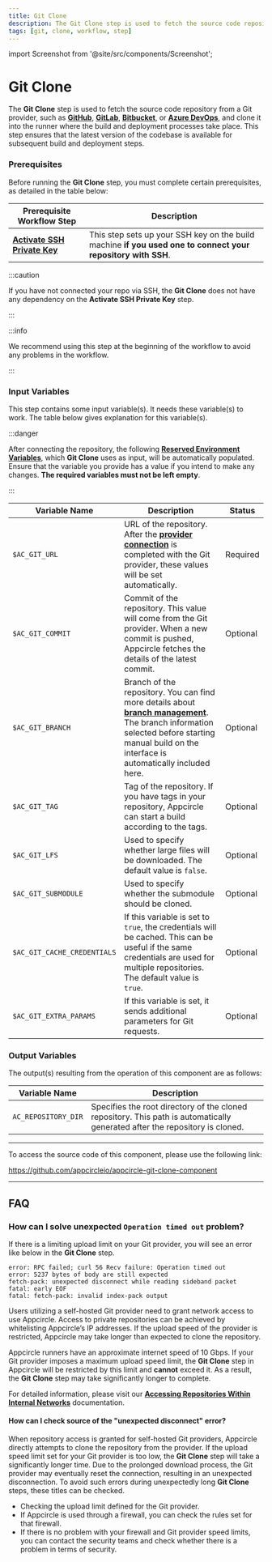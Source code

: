 ```yaml
---
title: Git Clone
description: The Git Clone step is used to fetch the source code repository from a Git provider and clone it into the runner where the build and deployment processes take place.
tags: [git, clone, workflow, step]
---
```


import Screenshot from '@site/src/components/Screenshot';

# Git Clone

The **Git Clone** step is used to fetch the source code repository from a Git provider, such as [**GitHub**](/build/manage-the-connections/adding-a-build-profile/connecting-to-github), [**GitLab**](/build/manage-the-connections/adding-a-build-profile/connecting-to-gitlab), [**Bitbucket**](/build/manage-the-connections/adding-a-build-profile/connecting-to-bitbucket), or [**Azure DevOps**](/build/manage-the-connections/adding-a-build-profile/connecting-to-azure), and clone it into the runner where the build and deployment processes take place. This step ensures that the latest version of the codebase is available for subsequent build and deployment steps.

### Prerequisites

Before running the **Git Clone** step, you must complete certain prerequisites, as detailed in the table below:

| Prerequisite Workflow Step                      | Description                                     |
|-------------------------------------------------|-------------------------------------------------|
| [**Activate SSH Private Key**](/workflows/common-workflow-steps/active-ssh-private-key) | This step sets up your SSH key on the build machine **if you used one to connect your repository with SSH**. |

:::caution

If you have not connected your repo via SSH, the **Git Clone** does not have any dependency on the **Activate SSH Private Key** step.

:::

<Screenshot url='https://cdn.appcircle.io/docs/assets/BE2794-gitOrder.png' />

:::info

We recommend using this step at the beginning of the workflow to avoid any problems in the workflow.

:::

### Input Variables

This step contains some input variable(s). It needs these variable(s) to work. The table below gives explanation for this variable(s).

<Screenshot url='https://cdn.appcircle.io/docs/assets/BE2794-gitDetails.png' />

:::danger

After connecting the repository, the following [**Reserved Environment Variables**](/environment-variables/appcircle-specific-environment-variables), which **Git Clone** uses as input, will be automatically populated. Ensure that the variable you provide has a value if you intend to make any changes. **The required variables must not be left empty**.

:::

| Variable Name                 | Description                                    | Status           | 
|-------------------------------|------------------------------------------------|------------------|
| `$AC_GIT_URL`                 | URL of the repository. After the [**provider connection**](/build/manage-the-connections/adding-a-build-profile) is completed with the Git provider, these values will be set automatically. | Required |
| `$AC_GIT_COMMIT`              | Commit of the repository. This value will come from the Git provider. When a new commit is pushed, Appcircle fetches the details of the latest commit. | Optional |
| `$AC_GIT_BRANCH`              | Branch of the repository. You can find more details about [**branch management**](/build/build-process-management/build-profile-branch-operations). The branch information selected before starting manual build on the interface is automatically included here.  | Optional |
| `$AC_GIT_TAG`                 | Tag of the repository. If you have tags in your repository, Appcircle can start a build according to the tags. | Optional |
| `$AC_GIT_LFS`                 | Used to specify whether large files will be downloaded. The default value is `false`. | Optional |
| `$AC_GIT_SUBMODULE`           | Used to specify whether the submodule should be cloned. | Optional |
| `$AC_GIT_CACHE_CREDENTIALS`   | If this variable is set to `true`, the credentials will be cached. This can be useful if the same credentials are used for multiple repositories. The default value is `true`. | Optional |
| `$AC_GIT_EXTRA_PARAMS`        | If this variable is set, it sends additional parameters for Git requests. | Optional |

### Output Variables

The output(s) resulting from the operation of this component are as follows:

| Variable Name                 | Description                                    |
|-------------------------------|------------------------------------------------|
| `AC_REPOSITORY_DIR`          | Specifies the root directory of the cloned repository. This path is automatically generated after the repository is cloned. |

---

To access the source code of this component, please use the following link:

https://github.com/appcircleio/appcircle-git-clone-component

---

## FAQ

### How can I solve unexpected `Operation timed out` problem?

If there is a limiting upload limit on your Git provider, you will see an error like below in the **Git Clone** step.

```
error: RPC failed; curl 56 Recv failure: Operation timed out
error: 5237 bytes of body are still expected
fetch-pack: unexpected disconnect while reading sideband packet
fatal: early EOF
fatal: fetch-pack: invalid index-pack output
```

Users utilizing a self-hosted Git provider need to grant network access to use Appcircle. Access to private repositories can be achieved by whitelisting Appcircle’s IP addresses. If the upload speed of the provider is restricted, Appcircle may take longer than expected to clone the repository.

Appcircle runners have an approximate internet speed of 10 Gbps. If your Git provider imposes a maximum upload speed limit, the **Git Clone** step in Appcircle will be restricted by this limit and **cannot** exceed it. As a result, the **Git Clone** step may take significantly longer to complete.

For detailed information, please visit our [**Accessing Repositories Within Internal Networks**](/build/manage-the-connections/accessing-repositories-in-internal-networks-firewalls) documentation.

#### How can I check source of the "unexpected disconnect" error?

When repository access is granted for self-hosted Git providers, Appcircle directly attempts to clone the repository from the provider. If the upload speed limit set for your Git provider is too low, the **Git Clone** step will take a significantly longer time. Due to the prolonged download process, the Git provider may eventually reset the connection, resulting in an unexpected disconnection. To avoid such errors during unexpectedly long **Git Clone** steps, these titles can be checked.

- Checking the upload limit defined for the Git provider.
- If Appcircle is used through a firewall, you can check the rules set for that firewall.
- If there is no problem with your firewall and Git provider speed limits, you can contact the security teams and check whether there is a problem in terms of security.